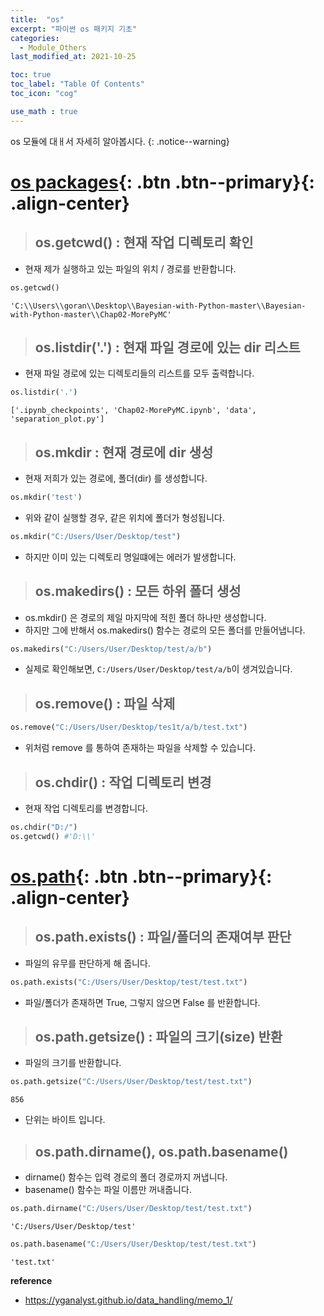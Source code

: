 ```yaml
---
title:  "os"
excerpt: "파이썬 os 패키지 기초"
categories:
  - Module_Others
last_modified_at: 2021-10-25

toc: true
toc_label: "Table Of Contents"
toc_icon: "cog"

use_math : true
---
```


 os 모듈에 대ㅐ서 자세히 알아봅시다.
{: .notice--warning}

# [os packages](#link){: .btn .btn--primary}{: .align-center}

> ## os.getcwd() : 현재 작업 디렉토리 확인

- 현재 제가 실행하고 있는 파일의 위치 / 경로를 반환합니다.

```python
os.getcwd()
```



```
'C:\\Users\\goran\\Desktop\\Bayesian-with-Python-master\\Bayesian-with-Python-master\\Chap02-MorePyMC'
```

> ## os.listdir('.') : 현재 파일 경로에 있는 dir 리스트

- 현재 파일 경로에 있는 디렉토리들의 리스트를 모두 출력합니다.

```python
os.listdir('.')
```

```
['.ipynb_checkpoints', 'Chap02-MorePyMC.ipynb', 'data', 'separation_plot.py']
```

> ## os.mkdir : 현재 경로에 dir 생성

- 현재 저희가 있는 경로에, 폴더(dir) 를 생성합니다.

```python
os.mkdir('test')
```

- 위와 같이 실행할 경우, 같은 위치에 폴더가 형성됩니다.

```python
os.mkdir("C:/Users/User/Desktop/test")
```

- 하지만 이미 있는 디렉토리 명일떄에는 에러가 발생합니다.

> ## os.makedirs() : 모든 하위 폴더 생성

- os.mkdir() 은 경로의 제일 마지막에 적힌 폴더 하나만 생성합니다.
- 하지만 그에 반해서 os.makedirs() 함수는 경로의 모든 폴더를 만들어냅니다.

```python
os.makedirs("C:/Users/User/Desktop/test/a/b")
```

- 실제로 확인해보면, `C:/Users/User/Desktop/test/a/b`이 생겨있습니다.

> ## os.remove() : 파일 삭제 

```python
os.remove("C:/Users/User/Desktop/tes1t/a/b/test.txt")
```

- 위처럼 remove 를 통하여 존재하는 파일을 삭제할 수 있습니다. 

> ## os.chdir() : 작업 디렉토리 변경

- 현재 작업 디렉토리를 변경합니다.

```python
os.chdir("D:/")
os.getcwd() #'D:\\'
```

# [os.path](#link){: .btn .btn--primary}{: .align-center}

> ## os.path.exists() : 파일/폴더의 존재여부 판단

- 파일의 유무를 판단하게 해 줍니다. 

```python
os.path.exists("C:/Users/User/Desktop/test/test.txt")
```

- 파일/폴더가 존재하면 True, 그렇지 않으면 False 를 반환합니다.

> ## os.path.getsize() : 파일의 크기(size) 반환

- 파일의 크기를 반환합니다.

```python
os.path.getsize("C:/Users/User/Desktop/test/test.txt")
```

```
856
```

- 단위는 바이트 입니다. 

> ## os.path.dirname(), os.path.basename()

- dirname() 함수는 입력 경로의 폴더 경로까지 꺼냅니다.
- basename() 함수는 파일 이름만 꺼내줍니다. 

```python
os.path.dirname("C:/Users/User/Desktop/test/test.txt")
```

```
'C:/Users/User/Desktop/test'
```

```python
os.path.basename("C:/Users/User/Desktop/test/test.txt")
```

```
'test.txt'
```

**reference**

- <https://yganalyst.github.io/data_handling/memo_1/>

